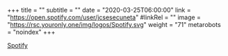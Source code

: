 +++
title = ""
subtitle = ""
date = "2020-03-25T06:00:00"
link = "https://open.spotify.com/user/jcsesecuneta"
#linkRel = ""
image = "https://rsc.youronly.one/img/logos/Spotify.svg"
weight = "71"
metarobots = "noindex"
+++

<a href="https://open.spotify.com/user/jcsesecuneta" rel="me noopener external nofollow" referrerpolicy="strict-origin-when-cross-origin">Spotify</a>
